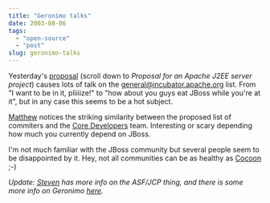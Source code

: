 ```yaml
---
title: "Geronimo talks"
date: 2003-08-06
tags: 
  - "open-source"
  - "post"
slug: geronimo-talks
---
```


Yesterday's [proposal](http://incubator.apache.org/mail/general/200308) (scroll down to _Proposal for an Apache J2EE server project_) causes lots of talk on the general@incubator.apache.org list. From "I want to be in it, pliiiize!" to "how about you guys eat JBoss while you're at it", but in any case this seems to be a hot subject.

[Matthew](http://www.silent-penguin.com/archives/001247.html) notices the striking similarity between the proposed list of commiters and the [Core Developers](http://codeconsult.ch/bertrand/archives/000070.html) team. Interesting or scary depending how much you currently depend on JBoss.

I'm not much familiar with the JBoss community but several people seem to be disappointed by it. Hey, not all communities can be as healthy as [Cocoon](http://cocoon.apache.org) ;-)

_Update: [Steven](http://blogs.cocoondev.org/stevenn/archives/001077.html) has more info on the ASF/JCP thing, and there is some more info on Geronimo [here](http://incubator.apache.org/projects/geronimo.html)._
